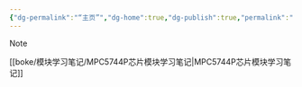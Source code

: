 ```yaml
---
{"dg-permalink":"“主页”","dg-home":true,"dg-publish":true,"permalink":"/“主页”/","tags":"gardenEntry","dgPassFrontmatter":true}
---
```


> [!NOTE]
> [[boke/模块学习笔记/MPC5744P芯片模块学习笔记|MPC5744P芯片模块学习笔记]]
